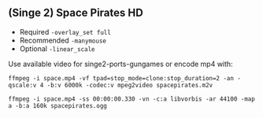 ## (Singe 2) Space Pirates HD

* Required `-overlay_set full`
* Recommended `-manymouse`
* Optional `-linear_scale`


Use available video for singe2-ports-gungames or encode mp4 with:

    ffmpeg -i space.mp4 -vf tpad=stop_mode=clone:stop_duration=2 -an -qscale:v 4 -b:v 6000k -codec:v mpeg2video spacepirates.m2v

    ffmpeg -i space.mp4 -ss 00:00:00.330 -vn -c:a libvorbis -ar 44100 -map a -b:a 160k spacepirates.ogg

